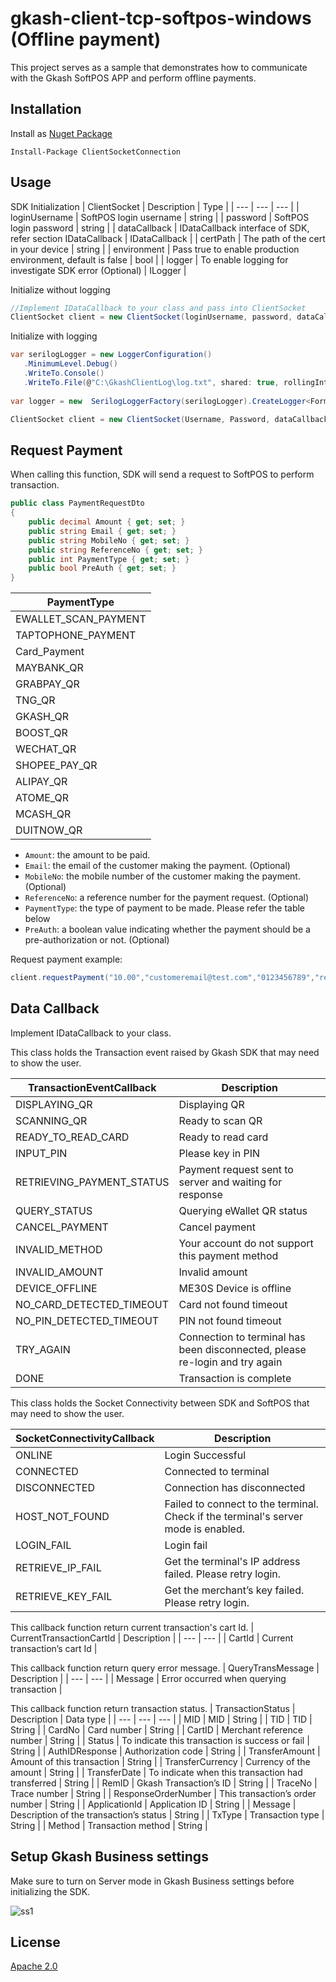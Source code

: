 # gkash-client-tcp-softpos-windows (Offline payment)
This project serves as a sample that demonstrates how to communicate with the Gkash SoftPOS APP and perform offline payments.

## Installation

Install as [Nuget Package](https://www.nuget.org/packages/ClientSocketConnection)

```
Install-Package ClientSocketConnection
```

## Usage
SDK Initialization
| ClientSocket | Description | Type |
| --- | --- | --- |
| loginUsername | SoftPOS login username | string |
| password | SoftPOS login password | string |
| dataCallback | IDataCallback interface of SDK, refer section IDataCallback | IDataCallback |
| certPath | The path of the cert in your device | string |
| environment | Pass true to enable production environment, default is false | bool |
| logger | To enable logging for investigate SDK error (Optional) | ILogger |

Initialize without logging
```csharp
//Implement IDataCallback to your class and pass into ClientSocket
ClientSocket client = new ClientSocket(loginUsername, password, dataCallback, certPath, environment);
```
Initialize with logging
```csharp
var serilogLogger = new LoggerConfiguration()
   .MinimumLevel.Debug()
   .WriteTo.Console()
   .WriteTo.File(@"C:\GkashClientLog\log.txt", shared: true, rollingInterval: RollingInterval.Month).CreateLogger();
                    
var logger = new  SerilogLoggerFactory(serilogLogger).CreateLogger<Form1>();

ClientSocket client = new ClientSocket(Username, Password, dataCallback, certPath, Environment, logger);
```

## Request Payment

When calling this function, SDK will send a request to SoftPOS to perform transaction.

```csharp
public class PaymentRequestDto
{
    public decimal Amount { get; set; }
    public string Email { get; set; }
    public string MobileNo { get; set; }
    public string ReferenceNo { get; set; }
    public int PaymentType { get; set; }
    public bool PreAuth { get; set; }
}
```

| PaymentType |
| --- |
| EWALLET_SCAN_PAYMENT |
| TAPTOPHONE_PAYMENT |
| Card_Payment |
| MAYBANK_QR |
| GRABPAY_QR |
| TNG_QR |
| GKASH_QR |
| BOOST_QR |
| WECHAT_QR |
| SHOPEE_PAY_QR |
| ALIPAY_QR |
| ATOME_QR |
| MCASH_QR |
| DUITNOW_QR |

- `Amount`: the amount to be paid.
- `Email`: the email of the customer making the payment. (Optional)
- `MobileNo`: the mobile number of the customer making the payment. (Optional)
- `ReferenceNo`: a reference number for the payment request. (Optional)
- `PaymentType`: the type of payment to be made. Please refer the table below
- `PreAuth`: a boolean value indicating whether the payment should be a pre-authorization or not. (Optional)

Request payment example:
```csharp
client.requestPayment("10.00","customeremail@test.com","0123456789","refnum123", PaymentType.Card_Payment, false);
```

## Data Callback

Implement IDataCallback to your class.

This class holds the Transaction event raised by Gkash SDK that may need to show the user.

| TransactionEventCallback | Description |
| --- | --- |
| DISPLAYING_QR | Displaying QR |
| SCANNING_QR | Ready to scan QR |
| READY_TO_READ_CARD | Ready to read card |
| INPUT_PIN | Please key in PIN |
| RETRIEVING_PAYMENT_STATUS | Payment request sent to server and waiting for response |
| QUERY_STATUS | Querying eWallet QR status |
| CANCEL_PAYMENT | Cancel payment |
| INVALID_METHOD | Your account do not support this payment method |
| INVALID_AMOUNT | Invalid amount |
| DEVICE_OFFLINE | ME30S Device is offline |
| NO_CARD_DETECTED_TIMEOUT | Card not found timeout |
| NO_PIN_DETECTED_TIMEOUT | PIN not found timeout |
| TRY_AGAIN | Connection to terminal has been disconnected, please re-login and try again |
| DONE | Transaction is complete |

This class holds the Socket Connectivity between SDK and SoftPOS that may need to show the user.

| SocketConnectivityCallback | Description |
| --- | --- |
| ONLINE | Login Successful |
| CONNECTED | Connected to terminal |
| DISCONNECTED | Connection has disconnected |
| HOST_NOT_FOUND | Failed to connect to the terminal. Check if the terminal's server mode is enabled. |
| LOGIN_FAIL | Login fail |
| RETRIEVE_IP_FAIL | Get the terminal's IP address failed. Please retry login. |
| RETRIEVE_KEY_FAIL | Get the merchant’s key failed. Please retry login. |

This callback function return current transaction's cart Id.
| CurrentTransactionCartId | Description |
| --- | --- |
| CartId | Current transaction’s cart Id |

This callback function return query error message.
| QueryTransMessage | Description |
| --- | --- |
| Message | Error occurred when querying transaction |

This callback function return transaction status.
| TransactionStatus | Description | Data type |
| --- | --- | --- |
| MID | MID | String |
| TID | TID | String |
| CardNo | Card number | String |
| CartID | Merchant reference number | String |
| Status | To indicate this transaction is success or fail | String |
| AuthIDResponse | Authorization code | String |
| TransferAmount | Amount of this transaction | String |
| TransferCurrency | Currency of the amount | String |
| TransferDate | To indicate when this transaction had transferred | String |
| RemID | Gkash Transaction’s ID | String |
| TraceNo | Trace number | String |
| ResponseOrderNumber | This transaction’s order number | String |
| ApplicationId | Application ID | String |
| Message | Description of the transaction’s status | String |
| TxType | Transaction type | String |
| Method | Transaction method | String |

## Setup Gkash Business settings

Make sure to turn on Server mode in Gkash Business settings before initializing the SDK.

![ss1](https://github.com/gkashmy/gkash-client-tcp-softpos-windows/assets/72077476/daa2076d-3d55-452f-b483-fe4b7ce19533)

## License
[Apache 2.0](https://choosealicense.com/licenses/apache-2.0/)
